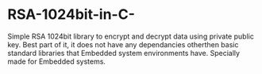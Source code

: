 # RSA-1024bit-in-C-
Simple RSA 1024bit library to encrypt and decrypt data using private public key. Best part of it, it does not have any dependancies otherthen basic standard libraries that Embedded system environments have. Specially made for Embedded systems.
